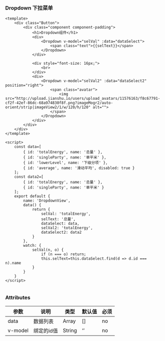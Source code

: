 ### Dropdown 下拉菜单

<template>
    <div class="Button">
        <div class="component component-padding">
            <h1>Dropdown组件</h1>
            <div>
                <Dropdown v-model="selVal" :data="dataSelect">
                    <span class="text">{{selText}}</span>
                </Dropdown>
            </div>
            <div style="font-size: 16px;">
                <br>
            </div>
            <div style="margin-left: 200px">
                <Dropdown v-model="selVal2" :data="dataSelect2" position="right">
                    <span class="avatar">
                        <img src="http://upload.jianshu.io/users/upload_avatars/11576163/f8c67791-cf2f-42ef-86dc-68a974830f8f.png?imageMogr2/auto-orient/strip|imageView2/1/w/120/h/120" alt="">
                    </span>
                </Dropdown>
            </div>
            <div style="font-size: 16px;">
                <br><br>
            </div>
        </div>
    </div>
</template>

<script>
    const data=[
        { id: 'totalEnergy', name: '总量' },
        { id: 'singleParty', name: '单平米' },
        { id: 'lowerLevel', name: '下级分项' },
        { id: 'average', name: '滑动平均', disabled: true }
    ];
    const data2=[
        { id: 'totalEnergy', name: '总量' },
        { id: 'singleParty', name: '单平米' }
    ];
    export default {
        name: 'DropdownView',
        data() {
            return {
                selVal: 'totalEnergy',
                selText: '总量',
                dataSelect: data,
                selVal2: 'totalEnergy',
                dataSelect2: data2
            }
        },
        watch: {
            selVal(n, o) {
                if (n === o) return;
                this.selText=this.dataSelect.find(d => d.id === n).name
            }
        }
    }
</script>

```vue
<template>
    <div class="Button">
        <div class="component component-padding">
            <h1>Dropdown组件</h1>
            <div>
                <Dropdown v-model="selVal" :data="dataSelect">
                    <span class="text">{{selText}}</span>
                </Dropdown>
            </div>

            <div style="font-size: 16px;">
                <br>
            </div>
            <div>
                <Dropdown v-model="selVal2" :data="dataSelect2" position="right">
                    <span class="avatar">
                        <img src="http://upload.jianshu.io/users/upload_avatars/11576163/f8c67791-cf2f-42ef-86dc-68a974830f8f.png?imageMogr2/auto-orient/strip|imageView2/1/w/120/h/120" alt="">
                    </span>
                </Dropdown>
            </div>
        </div>
    </div>
</template>

<script>
    const data=[
        { id: 'totalEnergy', name: '总量' },
        { id: 'singleParty', name: '单平米' },
        { id: 'lowerLevel', name: '下级分项' },
        { id: 'average', name: '滑动平均', disabled: true }
    ];
    const data2=[
        { id: 'totalEnergy', name: '总量' },
        { id: 'singleParty', name: '单平米' }
    ];
    export default {
        name: 'DropdownView',
        data() {
            return {
                selVal: 'totalEnergy',
                selText: '总量',
                dataSelect: data,
                selVal2: 'totalEnergy',
                dataSelect2: data2
            }
        },
        watch: {
            selVal(n, o) {
                if (n === o) return;
                this.selText=this.dataSelect.find(d => d.id === n).name
            }
        }
    }
</script>


```

### Attributes

| 参数     | 说明  | 类型    | 默认值  | 必须    |
| ------- | ---- | ------ | ------- | ------ |
| data    | 数据列表 | Array | [] | no     |
| v-model    | 绑定的id值 | String | ‘’ | no     |